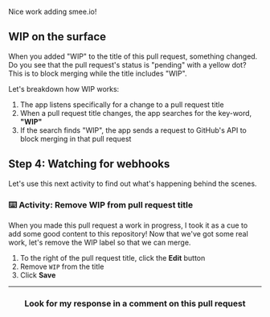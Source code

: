 Nice work adding smee.io!

## WIP on the surface
When you added "WIP" to the title of this pull request, something changed. Do you see that the pull request's status is "pending" with a yellow dot? This is to block merging while the title includes "WIP".

Let's breakdown how WIP works:

1. The app listens specifically for a change to a pull request title
2. When a pull request title changes, the app searches for the key-word, **"WIP"**
3. If the search finds "WIP", the app sends a request to GitHub's API to block merging in that pull request

## Step 4: Watching for webhooks

Let's use this next activity to find out what's happening behind the scenes.

### :keyboard: Activity: Remove WIP from pull request title
When you made this pull request a work in progress, I took it as a cue to add some good content to this repository! Now that we've got some real work, let's remove the WIP label so that we can merge.

1. To the right of the pull request title, click the **Edit** button
1. Remove `WIP` from the title
1. Click **Save**

<hr>
<h3 align="center">Look for my response in a comment on this pull request</h3>
